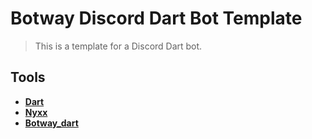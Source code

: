 # Botway Discord Dart Bot Template

> This is a template for a Discord Dart bot.

## Tools

- [**Dart**](https://dart.dev)
- [**Nyxx**](https://github.com/nyxx-discord/nyxx)
- [**Botway_dart**](https://pub.dev/packages/botway_dart)
